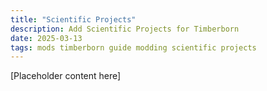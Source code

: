 ```yaml
---
title: "Scientific Projects"
description: Add Scientific Projects for Timberborn
date: 2025-03-13
tags: mods timberborn guide modding scientific projects
---
```


[Placeholder content here]